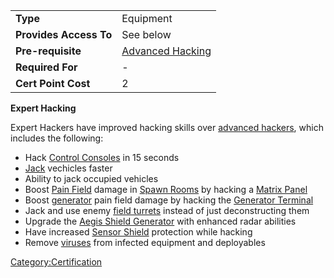 |                        |                                                  |
| ---------------------- | ------------------------------------------------ |
| **Type**               | Equipment                                        |
| **Provides Access To** | See below                                        |
| **Pre-requisite**      | [Advanced Hacking](/Advanced_Hacking "wikilink") |
| **Required For**       | \-                                               |
| **Cert Point Cost**    | 2                                                |

**Expert Hacking**

Expert Hackers have improved hacking skills over [advanced
hackers](/Advanced_Hacking "wikilink"), which includes the following:

- Hack [Control Consoles](/Control_Console "wikilink") in 15 seconds
- [Jack](/Jack "wikilink") vechicles faster
- Ability to jack occupied vehicles
- Boost [Pain Field](/Pain_Field "wikilink") damage in [Spawn
  Rooms](/Spawn_Room "wikilink") by hacking a [Matrix
  Panel](/Matrix_Panel "wikilink")
- Boost [generator](/generator "wikilink") pain field damage by hacking
  the [Generator Terminal](/Generator_Terminal "wikilink")
- Jack and use enemy [field turrets](/OMFT "wikilink") instead of just
  deconstructing them
- Upgrade the [Aegis Shield
  Generator](/Aegis_Shield_Generator "wikilink") with enhanced radar
  abilities
- Have increased [Sensor Shield](/Sensor_Shield "wikilink") protection
  while hacking
- Remove [viruses](/virus "wikilink") from infected equipment and
  deployables

[Category:Certification](/Category:Certification "wikilink")
